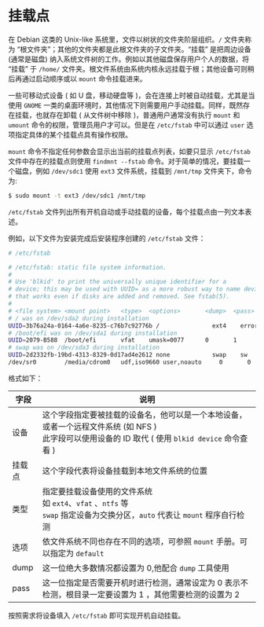 # 挂载点

在 Debian 这类的 Unix-like 系统里，文件以树状的文件夹阶层组织。`/` 文件夹称为 “根文件夹”；其他的文件夹都是此根文件夹的子文件夹。“挂载” 是把周边设备 (通常是磁盘) 纳入系统文件树的工作。例如以其他磁盘保存用户个人的数据，将 “挂载” 于 `/home/` 文件夹。根文件系统由系统内核永远挂载于根；其他设备可则稍后再通过启动顺序或以 `mount` 命令挂载进来。

一些可移动式设备 ( 如 U 盘，移动硬盘等 )，会在连接上时被自动挂载，尤其是当使用 `GNOME` 一类的桌面环境时，其他情况下则需要用户手动挂载。同样，既然存在挂载，也就存在卸载 ( 从文件树中移除 )，普通用户通常没有执行 `mount` 和 `umount` 命令的权限，管理员用户才可以。但是在 `/etc/fstab` 中可以通过 `user` 选项指定具体的某个挂载点具有操作权限。

`mount` 命令不指定任何参数会显示出当前的挂载点列表，如要只显示 `/etc/fstab` 文件中存在的挂载点则使用 `findmnt --fstab` 命令。对于简单的情况，要挂载一个磁盘，例如 `/dev/sdc1` 使用 `ext3` 文件系统，挂载到 `/mnt/tmp` 文件夹下，命令为:

```sh
$ sudo mount -t ext3 /dev/sdc1 /mnt/tmp
```

`/etc/fstab` 文件列出所有开机自动或手动挂载的设备，每个挂载点由一列文本表述。

例如，以下文件为安装完成后安装程序创建的 `/etc/fstab` 文件：

```sh
# /etc/fstab

# /etc/fstab: static file system information.
#
# Use 'blkid' to print the universally unique identifier for a
# device; this may be used with UUID= as a more robust way to name devices
# that works even if disks are added and removed. See fstab(5).
#
# <file system> <mount point>   <type>  <options>       <dump>  <pass>
# / was on /dev/sda2 during installation
UUID=3b76a24a-0164-4a6e-8235-c76b7c92776b /               ext4    errors=remount-ro 0       1
# /boot/efi was on /dev/sda1 during installation
UUID=2079-B588  /boot/efi       vfat    umask=0077      0       1
# swap was on /dev/sda3 during installation
UUID=2d2332fb-19bd-4313-8329-0d17ad4e2612 none            swap    sw              0       0
/dev/sr0        /media/cdrom0   udf,iso9660 user,noauto     0       0
```

格式如下：

| 字段 | 说明 |
|-|-|
| 设备 | 这个字段指定要被挂载的设备名，他可以是一个本地设备，或者一个远程文件系统 (如 NFS ) <br> 此字段可以使用设备的 ID 取代 ( 使用 `blkid device` 命令查看 )|
| 挂载点 | 这个字段代表将设备挂载到本地文件系统的位置 |
| 类型 | 指定要挂载设备使用的文件系统 <br> 如 `ext4`、`vfat` 、`ntfs` 等 <br> `swap` 指定设备为交换分区，`auto` 代表让 `mount` 程序自行检测 |
| 选项 | 依文件系统不同也存在不同的选项，可参照 `mount` 手册。可以指定为 `default` |
| dump | 这一位绝大多数情况都设置为 0,他配合 `dump` 工具使用 |
| pass | 这一位指定是否需要开机时进行检测，通常设定为 0 表示不检测，根目录一定要设置为 1 ，其他需要检测的设置为 2 |

按照需求将设备填入 `/etc/fstab` 即可实现开机自动挂载。
